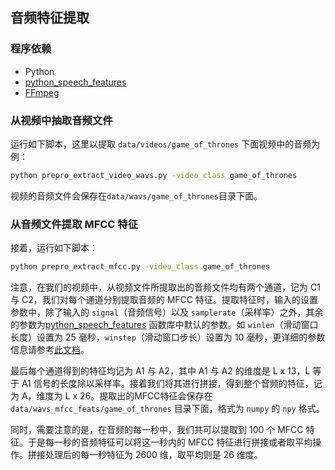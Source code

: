 ## 音频特征提取

### 程序依赖
 - Python
 - [python_speech_features](https://github.com/jameslyons/python_speech_features)
 - [FFmpeg](https://www.ffmpeg.org/download.html)

### 从视频中抽取音频文件
运行如下脚本，这里以提取 `data/videos/game_of_thrones` 下面视频中的音频为例：
```bash
python prepro_extract_video_wavs.py -video_class game_of_thrones
```

视频的音频文件会保存在`data/wavs/game_of_thrones`目录下面。

### 从音频文件提取 MFCC 特征
接着，运行如下脚本：
```bash
python prepro_extract_mfcc.py -video_class game_of_thrones
```

注意，在我们的视频中，从视频文件所提取出的音频文件均有两个通道，记为 C1 与 C2，我们对每个通道分别提取音频的 MFCC 特征。提取特征时，输入的设置参数中，除了输入的 `signal`（音频信号）以及 `samplerate`（采样率）之外，其余的参数为[python_speech_features](https://github.com/jameslyons/python_speech_features) 函数库中默认的参数。如 `winlen`（滑动窗口长度）设置为 25 毫秒，`winstep`（滑动窗口步长）设置为 10 毫秒，更详细的参数信息请参考[此文档](https://github.com/jameslyons/python_speech_features/blob/master/README.rst)。

最后每个通道得到的特征均记为 A1 与 A2，其中 A1 与 A2 的维度是 L x 13，L 等于 A1 信号的长度除以采样率。接着我们将其进行拼接，得到整个音频的特征，记为 A，维度为 L x 26。提取出的MFCC特征会保存在 `data/wavs_mfcc_feats/game_of_thrones` 目录下面，格式为 `numpy` 的 `npy` 格式。

同时，需要注意的是，在音频的每一秒中，我们共可以提取到 100 个 MFCC 特征。于是每一秒的音频特征可以将这一秒内的 MFCC 特征进行拼接或者取平均操作。拼接处理后的每一秒特征为 2600 维，取平均则是 26 维度。



